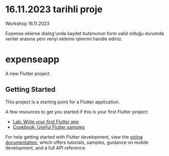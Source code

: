 # 16.11.2023 tarihli proje

Workshop 16.11.2023

Expense ekleme dialog'unda kaydet butonunun form valid olduğu durumda veriler arasına yeni veriyi ekleme işlemini handle ediniz.

# expenseapp

A new Flutter project.

## Getting Started

This project is a starting point for a Flutter application.

A few resources to get you started if this is your first Flutter project:

- [Lab: Write your first Flutter app](https://docs.flutter.dev/get-started/codelab)
- [Cookbook: Useful Flutter samples](https://docs.flutter.dev/cookbook)

For help getting started with Flutter development, view the
[online documentation](https://docs.flutter.dev/), which offers tutorials,
samples, guidance on mobile development, and a full API reference.
